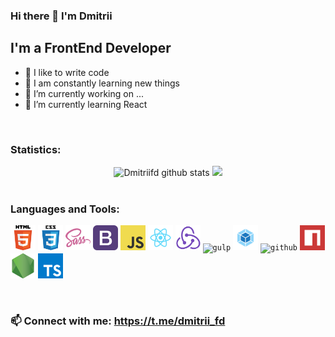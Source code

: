 ### Hi there 👋 I'm Dmitrii

## I'm a FrontEnd Developer

- 💪 I like to write code
- 🥅 I am constantly learning new things
- 🔭 I’m currently working on ...
- 🌱 I’m currently learning React

<br />

### Statistics:

<div align="center">  
  <img height="180" src="https://github-readme-stats.vercel.app/api?username=Dmitriifd&show_icons=true&theme=tokyonight" alt="Dmitriifd github stats" /> 
  <img height="180" src="https://github-readme-stats.vercel.app/api/top-langs/?username=Dmitriifd&layout=compact&hide_border=true&title_color=FFF&text_color=FFF&bg_color=0d1117" />
</div>

<br />

### Languages and Tools:

<code><img width="40" src="https://raw.githubusercontent.com/github/explore/80688e429a7d4ef2fca1e82350fe8e3517d3494d/topics/html/html.png" alt="html"></code>
<code><img width="40" src="https://raw.githubusercontent.com/github/explore/80688e429a7d4ef2fca1e82350fe8e3517d3494d/topics/css/css.png" alt="css"></code>
<code><img width="40" src="https://raw.githubusercontent.com/github/explore/80688e429a7d4ef2fca1e82350fe8e3517d3494d/topics/sass/sass.png" alt="sass"></code>
<code><img width="40" src="https://raw.githubusercontent.com/github/explore/80688e429a7d4ef2fca1e82350fe8e3517d3494d/topics/bootstrap/bootstrap.png" alt="bootstrap"></code>
<code><img width="40" src="https://raw.githubusercontent.com/github/explore/80688e429a7d4ef2fca1e82350fe8e3517d3494d/topics/javascript/javascript.png" alt="js"></code>
<code><img width="40" src="https://raw.githubusercontent.com/github/explore/80688e429a7d4ef2fca1e82350fe8e3517d3494d/topics/react/react.png" alt="react"></code>
<code><img width="40" src="https://raw.githubusercontent.com/github/explore/80688e429a7d4ef2fca1e82350fe8e3517d3494d/topics/redux/redux.png" alt="redux"></code>
<code><img width="40" src="https://user-images.githubusercontent.com/70851071/186417426-7a834a0e-b1ef-4df5-8db4-18a01aeffea8.png" alt="gulp"></code>
<code><img width="40" src="https://raw.githubusercontent.com/github/explore/80688e429a7d4ef2fca1e82350fe8e3517d3494d/topics/webpack/webpack.png" alt="webpack"></code>
<code><img width="40" src="https://github.githubassets.com/images/modules/logos_page/Octocat.png" alt="github"></code>
<code><img width="40" src="https://raw.githubusercontent.com/github/explore/80688e429a7d4ef2fca1e82350fe8e3517d3494d/topics/npm/npm.png" alt="npm"></code>
<code><img width="40" src="https://raw.githubusercontent.com/github/explore/80688e429a7d4ef2fca1e82350fe8e3517d3494d/topics/nodejs/nodejs.png" alt="node"></code>
<code><img width="40" src="https://raw.githubusercontent.com/github/explore/80688e429a7d4ef2fca1e82350fe8e3517d3494d/topics/typescript/typescript.png" alt="typescript"></code>

<br />

### 📫 Connect with me: https://t.me/dmitrii_fd
